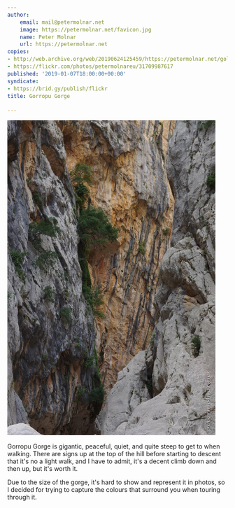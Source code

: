 ```yaml
---
author:
    email: mail@petermolnar.net
    image: https://petermolnar.net/favicon.jpg
    name: Peter Molnar
    url: https://petermolnar.net
copies:
- http://web.archive.org/web/20190624125459/https://petermolnar.net/gola-di-gorropu/
- https://flickr.com/photos/petermolnareu/31709987617
published: '2019-01-07T18:00:00+00:00'
syndicate:
- https://brid.gy/publish/flickr
title: Gorropu Gorge

---
```


![](gola-di-gorropu.jpg)

Gorropu Gorge is gigantic, peaceful, quiet, and quite steep to get to
when walking. There are signs up at the top of the hill before starting
to descent that it's no a light walk, and I have to admit, it's a decent
climb down and then up, but it's worth it.

Due to the size of the gorge, it's hard to show and represent it in
photos, so I decided for trying to capture the colours that surround you
when touring through it.
